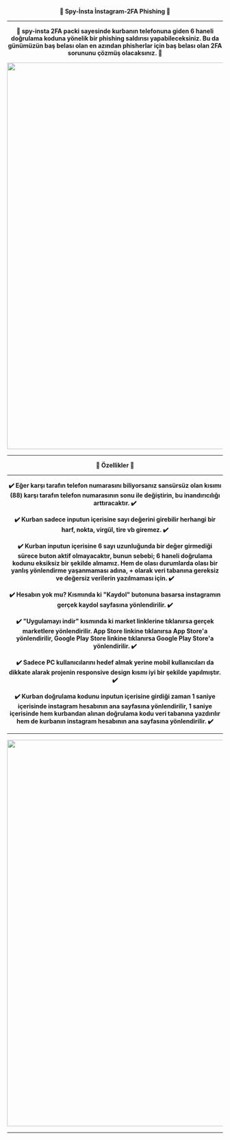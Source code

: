 <p align="center"><b>🎣 Spy-İnsta İnstagram-2FA Phishing 🎣</b></p>

---
<p align="center"><b>🎯 spy-insta 2FA packi sayesinde kurbanın telefonuna giden 6 haneli doğrulama koduna yönelik bir phishing saldırısı yapabileceksiniz. Bu da günümüzün baş belası olan en azından phisherlar için baş belası olan 2FA sorununu çözmüş olacaksınız. 🎯</b></p>


<p align="center"><b> <img src="https://github.com/user-attachments/assets/ab649e7e-729e-4293-a105-0bf892fb1e4a" width="900"></b></p>

---

<p align="center"><b>📌 Özellikler 📌</b></p>

---

<p align="center"><b>✔️ Eğer karşı tarafın telefon numarasını biliyorsanız sansürsüz olan kısımı (88) karşı tarafın telefon numarasının sonu ile değiştirin, bu inandırıcılığı arttıracaktır. ✔️</b></p>

<p align="center"><b>✔️ Kurban sadece inputun içerisine sayı değerini girebilir herhangi bir harf, nokta, virgül, tire vb giremez. ✔️</b></p>

<p align="center"><b>✔️ Kurban inputun içerisine 6 sayı uzunluğunda bir değer girmediği sürece buton aktif olmayacaktır, bunun sebebi; 6 haneli doğrulama kodunu eksiksiz bir şekilde almamız. Hem de olası durumlarda olası bir yanlış yönlendirme yaşanmaması adına, + olarak veri tabanına gereksiz ve değersiz verilerin yazılmaması için. ✔️</b></p>

<p align="center"><b>✔️ Hesabın yok mu? Kısmında ki "Kaydol" butonuna basarsa instagramın gerçek kaydol sayfasına yönlendirilir. ✔️</b></p>

<p align="center"><b>✔️  "Uygulamayı indir" kısmında ki market linklerine tıklanırsa gerçek marketlere yönlendirilir. App Store linkine tıklanırsa App Store'a yönlendirilir, Google Play Store linkine tıklanırsa Google Play Store'a yönlendirilir. ✔️</b></p>

<p align="center"><b>✔️ Sadece PC kullanıcılarını hedef almak yerine mobil kullanıcıları da dikkate alarak projenin responsive design kısmı iyi bir şekilde yapılmıştır. ✔️</b></p>

<p align="center"><b>✔️ Kurban doğrulama kodunu inputun içerisine girdiği zaman 1 saniye içerisinde instagram hesabının ana sayfasına yönlendirilir, 1 saniye içerisinde hem kurbandan alınan doğrulama kodu veri tabanına yazdırılır hem de kurbanın instagram hesabının ana sayfasına yönlendirilir. ✔️</b></p>

---

<p align="center"><b><img src="https://github.com/user-attachments/assets/a4704b03-4423-4adf-aef4-97713f8ea58d" width="900"></b></p>

---
